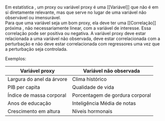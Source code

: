 Em estatística , um proxy ou variável proxy é uma [[Variável]] que não é em si diretamente relevante, mas que serve no lugar de uma variável não observável ou imensurável.  
Para que uma variável seja um bom proxy, ela deve ter uma [[Correlação]] próxima , não necessariamente linear, com a variável de interesse. Essa correlação pode ser positiva ou negativa. A variável proxy deve estar relacionada a uma variável não observada, deve estar correlacionada com a perturbação e não deve estar correlacionada com regressores uma vez que a perturbação seja controlada.

Exemplos:

|Variável proxy | Variável não observada|
|-------| -------|
|Largura do anel da árvore | Clima histórico |
|PIB per capita  |	Qualidade de vida |
|Índice de massa corporal |	Porcentagem de gordura corporal |
|Anos de educação |	Inteligência Média de notas |
|Crescimento em altura |	Níveis hormonais|


